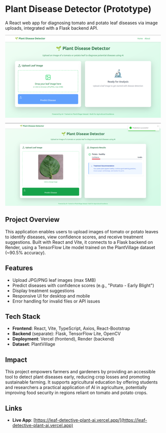 # Plant Disease Detector (Prototype)

A React web app for diagnosing tomato and potato leaf diseases via image uploads, integrated with a Flask backend API.

![Plant Disease Detector UI](public/dashboard.png)


![Prediction Results](public/prediction.png)

## Project Overview

This application enables users to upload images of tomato or potato leaves to identify diseases, view confidence scores, and receive treatment suggestions. Built with React and Vite, it connects to a Flask backend on Render, using a TensorFlow Lite model trained on the PlantVillage dataset (~90.5% accuracy).

## Features

- Upload JPG/PNG leaf images (max 5MB)
- Predict diseases with confidence scores (e.g., "Potato - Early Blight")
- Display treatment suggestions
- Responsive UI for desktop and mobile
- Error handling for invalid files or API issues

## Tech Stack

- **Frontend**: React, Vite, TypeScript, Axios, React-Bootstrap
- **Backend** (separate): Flask, TensorFlow Lite, OpenCV
- **Deployment**: Vercel (frontend), Render (backend)
- **Dataset**: PlantVillage

## Impact

This project empowers farmers and gardeners by providing an accessible tool to detect plant diseases early, reducing crop losses and promoting sustainable farming. It supports agricultural education by offering students and researchers a practical application of AI in agriculture, potentially improving food security in regions reliant on tomato and potato crops.

## Links

- **Live App**: [https://leaf-detective-plant-ai.vercel.app/](https://leaf-detective-plant-ai.vercel.app)
